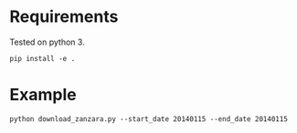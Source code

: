# Requirements
Tested on python 3.
```
pip install -e .
```

# Example
```
python download_zanzara.py --start_date 20140115 --end_date 20140115
```
